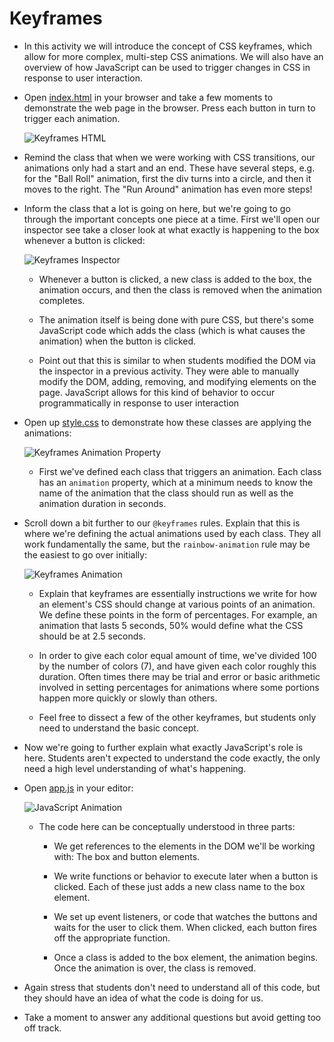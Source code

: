 # Keyframes

- In this activity we will introduce the concept of CSS keyframes, which allow for more complex, multi-step CSS animations. We will also have an overview of how JavaScript can be used to trigger changes in CSS in response to user interaction.

- Open [index.html](index.html) in your browser and take a few moments to demonstrate the web page in the browser. Press each button in turn to trigger each animation.

  ![Keyframes HTML](Images/05-Keyframes-HTML.png)

- Remind the class that when we were working with CSS transitions, our animations only had a start and an end. These have several steps, e.g. for the "Ball Roll" animation, first the div turns into a circle, and then it moves to the right. The "Run Around" animation has even more steps!

- Inform the class that a lot is going on here, but we're going to go through the important concepts one piece at a time. First we'll open our inspector see take a closer look at what exactly is happening to the box whenever a button is clicked:

  ![Keyframes Inspector](Images/06-Keyframes-Inspector.png)

  - Whenever a button is clicked, a new class is added to the box, the animation occurs, and then the class is removed when the animation completes. 

  - The animation itself is being done with pure CSS, but there's some JavaScript code which adds the class (which is what causes the animation) when the button is clicked.

  - Point out that this is similar to when students modified the DOM via the inspector in a previous activity. They were able to manually modify the DOM, adding, removing, and modifying elements on the page. JavaScript allows for this kind of behavior to occur programmatically in response to user interaction

- Open up [style.css](style.css) to demonstrate how these classes are applying the animations:

  ![Keyframes Animation Property](Images/07-Keyframes-Animation-Property.png)

  - First we've defined each class that triggers an animation. Each class has an `animation` property, which at a minimum needs to know the name of the animation that the class should run as well as the animation duration in seconds.

- Scroll down a bit further to our `@keyframes` rules. Explain that this is where we're defining the actual animations used by each class. They all work fundamentally the same, but the `rainbow-animation` rule may be the easiest to go over initially:

  ![Keyframes Animation](Images/08-Keyframes.png)

  - Explain that keyframes are essentially instructions we write for how an element's CSS should change at various points of an animation. We define these points in the form of percentages. For example, an animation that lasts 5 seconds, 50% would define what the CSS should be at 2.5 seconds.

  - In order to give each color equal amount of time, we've divided 100 by the number of colors (7), and have given each color roughly this duration. Often times there may be trial and error or basic arithmetic involved in setting percentages for animations where some portions happen more quickly or slowly than others.

  - Feel free to dissect a few of the other keyframes, but students only need to understand the basic concept.

- Now we're going to further explain what exactly JavaScript's role is here. Students aren't expected to understand the code exactly, the only need a high level understanding of what's happening.

- Open [app.js](app.js) in your editor:

  ![JavaScript Animation](Images/09-JavaScript-Animation.png)

  - The code here can be conceptually understood in three parts:

    - We get references to the elements in the DOM we'll be working with: The box and button elements.

    - We write functions or behavior to execute later when a button is clicked. Each of these just adds a new class name to the box element.

    - We set up event listeners, or code that watches the buttons and waits for the user to click them. When clicked, each button fires off the appropriate function.

    - Once a class is added to the box element, the animation begins. Once the animation is over, the class is removed.

- Again stress that students don't need to understand all of this code, but they should have an idea of what the code is doing for us.

- Take a moment to answer any additional questions but avoid getting too off track.
